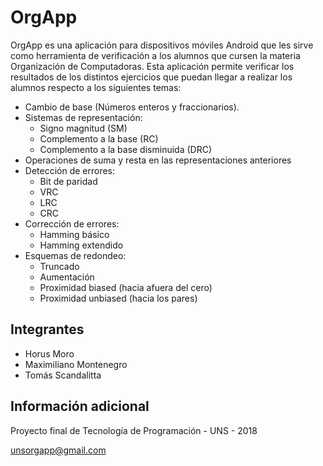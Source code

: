 # OrgApp

OrgApp es una aplicación para dispositivos móviles Android que les sirve como herramienta de verificación
a los alumnos que cursen la materia Organización de Computadoras. Esta aplicación permite verificar los 
resultados de los distintos ejercicios que puedan llegar a realizar los alumnos respecto a los siguientes temas:

- Cambio de base (Números enteros y fraccionarios).
- Sistemas de representación:
  - Signo magnitud (SM)
  - Complemento a la base (RC)
  - Complemento a la base disminuida (DRC)
- Operaciones de suma y resta en las representaciones anteriores
- Detección de errores:
  - Bit de paridad
  - VRC
  - LRC
  - CRC
- Corrección de errores:
  - Hamming básico
  - Hamming extendido
- Esquemas de redondeo:
  - Truncado
  - Aumentación
  - Proximidad biased (hacia afuera del cero)
  - Proximidad unbiased (hacia los pares)


## Integrantes

- Horus Moro
- Maximiliano Montenegro
- Tomás Scandalitta

 
## Información adicional

Proyecto final de Tecnología de Programación - UNS - 2018

unsorgapp@gmail.com
